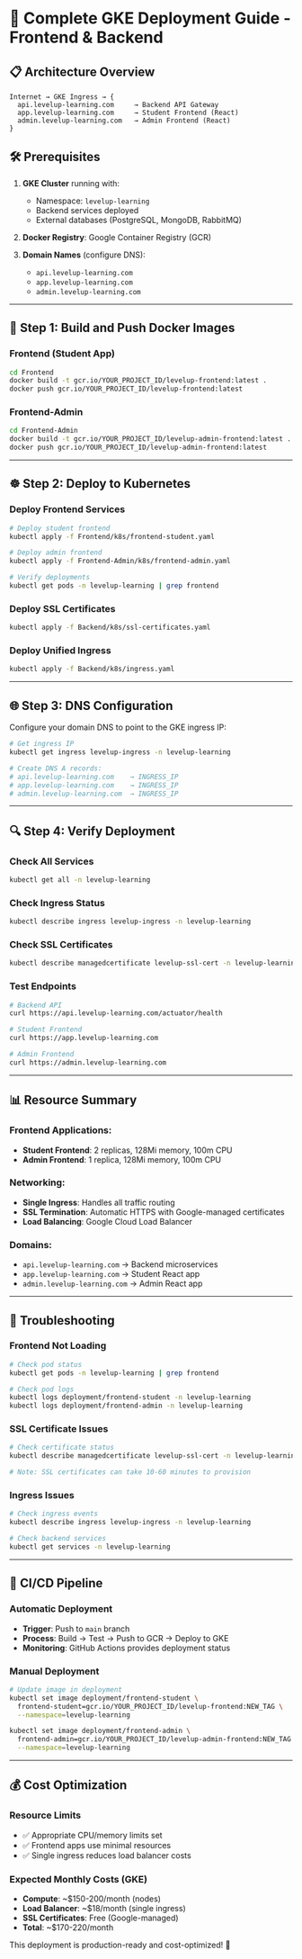 # 🚀 Complete GKE Deployment Guide - Frontend & Backend

## 📋 **Architecture Overview**

```
Internet → GKE Ingress → {
  api.levelup-learning.com     → Backend API Gateway
  app.levelup-learning.com     → Student Frontend (React)
  admin.levelup-learning.com   → Admin Frontend (React)
}
```

## 🛠️ **Prerequisites**

1. **GKE Cluster** running with:
   - Namespace: `levelup-learning`
   - Backend services deployed
   - External databases (PostgreSQL, MongoDB, RabbitMQ)

2. **Docker Registry**: Google Container Registry (GCR)

3. **Domain Names** (configure DNS):
   - `api.levelup-learning.com`
   - `app.levelup-learning.com`
   - `admin.levelup-learning.com`

---

## 🔧 **Step 1: Build and Push Docker Images**

### **Frontend (Student App)**
```bash
cd Frontend
docker build -t gcr.io/YOUR_PROJECT_ID/levelup-frontend:latest .
docker push gcr.io/YOUR_PROJECT_ID/levelup-frontend:latest
```

### **Frontend-Admin**
```bash
cd Frontend-Admin
docker build -t gcr.io/YOUR_PROJECT_ID/levelup-admin-frontend:latest .
docker push gcr.io/YOUR_PROJECT_ID/levelup-admin-frontend:latest
```

---

## ☸️ **Step 2: Deploy to Kubernetes**

### **Deploy Frontend Services**
```bash
# Deploy student frontend
kubectl apply -f Frontend/k8s/frontend-student.yaml

# Deploy admin frontend
kubectl apply -f Frontend-Admin/k8s/frontend-admin.yaml

# Verify deployments
kubectl get pods -n levelup-learning | grep frontend
```

### **Deploy SSL Certificates**
```bash
kubectl apply -f Backend/k8s/ssl-certificates.yaml
```

### **Deploy Unified Ingress**
```bash
kubectl apply -f Backend/k8s/ingress.yaml
```

---

## 🌐 **Step 3: DNS Configuration**

Configure your domain DNS to point to the GKE ingress IP:

```bash
# Get ingress IP
kubectl get ingress levelup-ingress -n levelup-learning

# Create DNS A records:
# api.levelup-learning.com    → INGRESS_IP
# app.levelup-learning.com    → INGRESS_IP  
# admin.levelup-learning.com  → INGRESS_IP
```

---

## 🔍 **Step 4: Verify Deployment**

### **Check All Services**
```bash
kubectl get all -n levelup-learning
```

### **Check Ingress Status**
```bash
kubectl describe ingress levelup-ingress -n levelup-learning
```

### **Check SSL Certificates**
```bash
kubectl describe managedcertificate levelup-ssl-cert -n levelup-learning
```

### **Test Endpoints**
```bash
# Backend API
curl https://api.levelup-learning.com/actuator/health

# Student Frontend
curl https://app.levelup-learning.com

# Admin Frontend  
curl https://admin.levelup-learning.com
```

---

## 📊 **Resource Summary**

### **Frontend Applications:**
- **Student Frontend**: 2 replicas, 128Mi memory, 100m CPU
- **Admin Frontend**: 1 replica, 128Mi memory, 100m CPU

### **Networking:**
- **Single Ingress**: Handles all traffic routing
- **SSL Termination**: Automatic HTTPS with Google-managed certificates
- **Load Balancing**: Google Cloud Load Balancer

### **Domains:**
- `api.levelup-learning.com` → Backend microservices
- `app.levelup-learning.com` → Student React app
- `admin.levelup-learning.com` → Admin React app

---

## 🚨 **Troubleshooting**

### **Frontend Not Loading**
```bash
# Check pod status
kubectl get pods -n levelup-learning | grep frontend

# Check pod logs
kubectl logs deployment/frontend-student -n levelup-learning
kubectl logs deployment/frontend-admin -n levelup-learning
```

### **SSL Certificate Issues**
```bash
# Check certificate status
kubectl describe managedcertificate levelup-ssl-cert -n levelup-learning

# Note: SSL certificates can take 10-60 minutes to provision
```

### **Ingress Issues**
```bash
# Check ingress events
kubectl describe ingress levelup-ingress -n levelup-learning

# Check backend services
kubectl get services -n levelup-learning
```

---

## 🔄 **CI/CD Pipeline**

### **Automatic Deployment**
- **Trigger**: Push to `main` branch
- **Process**: Build → Test → Push to GCR → Deploy to GKE
- **Monitoring**: GitHub Actions provides deployment status

### **Manual Deployment**
```bash
# Update image in deployment
kubectl set image deployment/frontend-student \
  frontend-student=gcr.io/YOUR_PROJECT_ID/levelup-frontend:NEW_TAG \
  --namespace=levelup-learning

kubectl set image deployment/frontend-admin \
  frontend-admin=gcr.io/YOUR_PROJECT_ID/levelup-admin-frontend:NEW_TAG \
  --namespace=levelup-learning
```

---

## 💰 **Cost Optimization**

### **Resource Limits**
- ✅ Appropriate CPU/memory limits set
- ✅ Frontend apps use minimal resources
- ✅ Single ingress reduces load balancer costs

### **Expected Monthly Costs (GKE)**
- **Compute**: ~$150-200/month (nodes)
- **Load Balancer**: ~$18/month (single ingress)
- **SSL Certificates**: Free (Google-managed)
- **Total**: ~$170-220/month

This deployment is production-ready and cost-optimized! 🎉